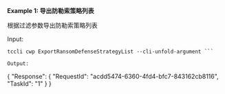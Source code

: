 **Example 1: 导出防勒索策略列表**

根据过滤参数导出防勒索策略列表

Input: 

```
tccli cwp ExportRansomDefenseStrategyList --cli-unfold-argument ```

Output: 
```
{
    "Response": {
        "RequestId": "acdd5474-6360-4fd4-bfc7-843162cb8116",
        "TaskId": "1"
    }
}
```

